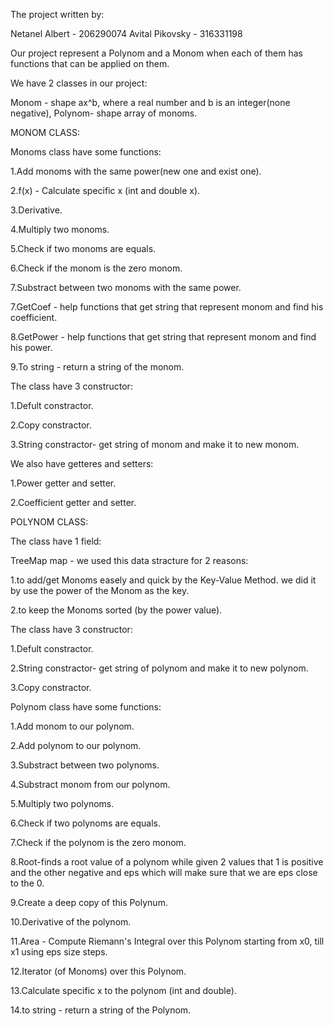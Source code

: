The project written by:

Netanel Albert - 206290074
Avital Pikovsky - 316331198

Our project represent a Polynom and a Monom when each of them has functions that can be applied on them.

We have 2 classes in our project:

Monom - shape ax^b, where a real number and b is an integer(none negative), Polynom- shape array of monoms.


MONOM CLASS:

Monoms class have some functions:

1.Add monoms with the same power(new one and exist one).

2.f(x) - Calculate specific x (int and double x).

3.Derivative.

4.Multiply two monoms.

5.Check if two monoms are equals.

6.Check if the monom is the zero monom.

7.Substract between two monoms with the same power.

7.GetCoef - help functions that get string that represent monom and find his coefficient.

8.GetPower - help functions that get string that represent monom and find his power.

9.To string - return a string of the monom.

The class have 3 constructor:

1.Defult constractor.

2.Copy constractor.

3.String constractor- get string of monom and make it to new monom.

We also have getteres and setters:

1.Power getter and setter.

2.Coefficient getter and setter.


POLYNOM CLASS:

The class have 1 field:

TreeMap map - we used this data stracture for 2 reasons:

1.to add/get Monoms easely and quick by the Key-Value Method. we did it by use the power of the Monom as the key.

2.to keep the Monoms sorted (by the power value).

The class have 3 constructor:

1.Defult constractor.

2.String constractor- get string of polynom and make it to new polynom.

3.Copy constractor.

Polynom class have some functions:

1.Add monom to our polynom.

2.Add polynom to our polynom.

3.Substract between two polynoms.

4.Substract monom from our polynom.

5.Multiply two polynoms.

6.Check if two polynoms are equals.

7.Check if the polynom is the zero monom.

8.Root-finds a root value of a polynom while given 2 values that 1 is positive and the other negative and eps which will make sure that we are eps close to the 0.

9.Create a deep copy of this Polynum.

10.Derivative of the polynom.

11.Area - Compute Riemann's Integral over this Polynom starting from x0, till x1 using eps size steps.

12.Iterator (of Monoms) over this Polynom.

13.Calculate specific x to the polynom (int and double).

14.to string - return a string of the Polynom.